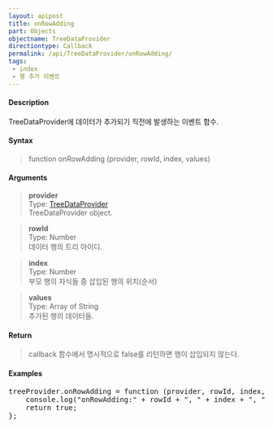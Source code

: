 ```yaml
---
layout: apipost
title: onRowAdding
part: Objects
objectname: TreeDataProvider
directiontype: Callback
permalink: /api/TreeDataProvider/onRowAdding/
tags:
 - index
 - 행 추가 이벤트
---
```



#### Description

 TreeDataProvider에 데이터가 추가되기 직전에 발생하는 이벤트 함수.  

#### Syntax

> function onRowAdding (provider, rowId, index, values)

#### Arguments

> **provider**  
> Type: [TreeDataProvider](/api/TreeDataProvider/)  
> TreeDataProvider object.  

> **rowId**  
> Type: Number  
> 데이터 행의 트리 아이디.  

> **index**  
> Type: Number  
> 부모 행의 자식들 중 삽입된 행의 위치(순서)  

> **values**  
> Type: Array of String    
> 추가된 행의 데이터들.    

#### Return

> callback 함수에서 명시적으로 false를 리턴하면 행이 삽입되지 않는다.  

#### Examples 

<pre class="prettyprint">
treeProvider.onRowAdding = function (provider, rowId, index, values) {
    console.log("onRowAdding:" + rowId + ", " + index + ", " + JSON.stringify(values));
   	return true;
};
</pre>

